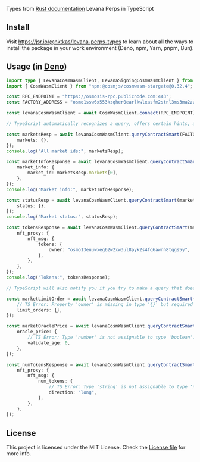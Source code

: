Types from [Rust documentation](https://apidocs.levana.finance/msg/doc/levana_perpswap_cosmos_msg/index.html) Levana Perps in TypeScript

## Install
Visit https://jsr.io/@nktkas/levana-perps-types to learn about all the ways to install the package in your work environment (Deno, npm, Yarn, pnpm, Bun).

## Usage (in [Deno](https://deno.com/))

```typescript
import type { LevanaCosmWasmClient, LevanaSigningCosmWasmClient } from "jsr:@nktkas/levana-perps-types";
import { CosmWasmClient } from "npm:@cosmjs/cosmwasm-stargate@0.32.4";

const RPC_ENDPOINT = "https://osmosis-rpc.publicnode.com:443";
const FACTORY_ADDRESS = "osmo1ssw6x553kzqher0earlkwlxasfm2stnl3ms3ma2zz4tnajxyyaaqlucd45";

const levanaCosmWasmClient = await CosmWasmClient.connect(RPC_ENDPOINT) as LevanaCosmWasmClient;

// TypeScript automatically recognizes a query, offers certain hints, and returns the appropriate response type for the query

const marketsResp = await levanaCosmWasmClient.queryContractSmart(FACTORY_ADDRESS, {
    markets: {},
});
console.log("All market ids:", marketsResp);

const marketInfoResponse = await levanaCosmWasmClient.queryContractSmart(FACTORY_ADDRESS, {
    market_info: {
        market_id: marketsResp.markets[0],
    },
});
console.log("Market info:", marketInfoResponse);

const statusResp = await levanaCosmWasmClient.queryContractSmart(marketInfoResponse.market_addr, {
    status: {},
});
console.log("Market status:", statusResp);

const tokensResponse = await levanaCosmWasmClient.queryContractSmart(marketInfoResponse.market_addr, {
    nft_proxy: {
        nft_msg: {
            tokens: {
                owner: "osmo13euuwxeg62w2xw3ul8pyk2s4fq6awnh8tqgs5y",
            },
        },
    },
});
console.log("Tokens:", tokensResponse);

// TypeScript will also notify you if you try to make a query that does not exist in the documentation

const marketLimitOrder = await levanaCosmWasmClient.queryContractSmart(marketInfoResponse.market_addr, {
    // TS Error: Property 'owner' is missing in type '{}' but required in type '{ owner: string; start_after?: Option<string> | undefined; limit?: Option<number> | undefined; order?: Option<OrderInMessage> | undefined; }'.
    limit_orders: {},
});

const marketOraclePrice = await levanaCosmWasmClient.queryContractSmart(marketInfoResponse.market_addr, {
    oracle_price: {
        // TS Error: Type 'number' is not assignable to type 'boolean'.
        validate_age: 0,
    },
});

const numTokensResponse = await levanaCosmWasmClient.queryContractSmart(marketInfoResponse.market_addr, {
    nft_proxy: {
        nft_msg: {
            num_tokens: {
                // TS Error: Type 'string' is not assignable to type 'never'.
                direction: "long",
            },
        },
    },
});
```

## License

This project is licensed under the MIT License. Check the [License file](LICENSE) for more info.
